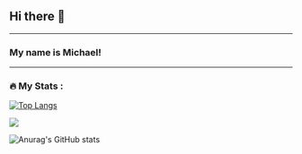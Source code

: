 ## Hi there 👋
---

### My name is Michael!
---

<!--
**MichaelKuch26/aboutMeMD** is a ✨ _special_ ✨ repository because its `README.md` (this file) appears on your GitHub profile.
Here are some ideas to get you started:
- 🔭 I’m currently working on ...
- 🌱 I’m currently learning ...
- 👯 I’m looking to collaborate on ...
- 🤔 I’m looking for help with ...
- 💬 Ask me about ...
- 📫 How to reach me: ...
- 😄 Pronouns: ...
- ⚡ Fun fact: ...
-->

### :fire: My Stats :

[![Top Langs](https://github-readme-stats.vercel.app/api/top-langs/?username=MichaelKuch26&langs_count=8)](https://github.com/MichaelKuch26/github-readme-stats)

![](https://komarev.com/ghpvc/?username=MichaelKuch26)

![Anurag's GitHub stats](https://github-readme-stats.vercel.app/api?username=MichaelKuch26&show_icons=true&theme=synthwave)
